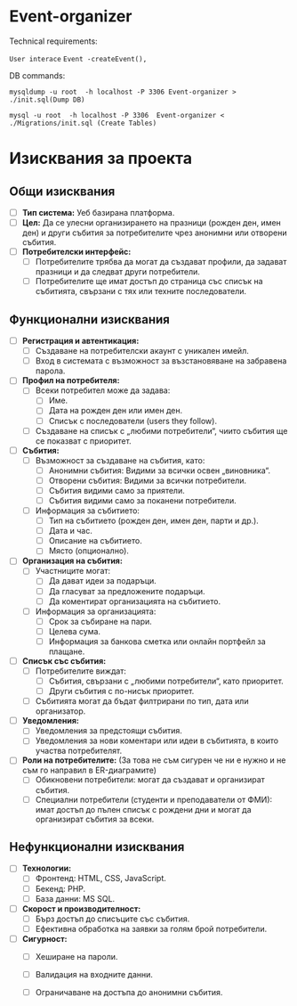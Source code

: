 # Event-organizer

Technical requirements:

  ```User interace```
```Event -createEvent(),```

DB commands:

```mysqldump -u root  -h localhost -P 3306 Event-organizer > ./init.sql(Dump DB)```

```mysql -u root  -h localhost -P 3306  Event-organizer < ./Migrations/init.sql (Create Tables)```

# Изисквания за проекта

## Общи изисквания

- [ ] **Тип система:** Уеб базирана платформа.
- [ ] **Цел:** Да се улесни организирането на празници (рожден ден, имен ден) и други събития за потребителите чрез анонимни или отворени събития.
- [ ] **Потребителски интерфейс:**
  - [ ] Потребителите трябва да могат да създават профили, да задават празници и да следват други потребители.
  - [ ] Потребителите ще имат достъп до страница със списък на събитията, свързани с тях или техните последователи.

## Функционални изисквания

- [ ] **Регистрация и автентикация:**
  - [ ] Създаване на потребителски акаунт с уникален имейл.
  - [ ] Вход в системата с възможност за възстановяване на забравена парола.

- [ ] **Профил на потребителя:**
  - [ ] Всеки потребител може да задава:
    - [ ] Име.
    - [ ] Дата на рожден ден или имен ден.
    - [ ] Списък с последователи (users they follow).
  - [ ] Създаване на списък с „любими потребители“, чиито събития ще се показват с приоритет.

- [ ] **Събития:**
  - [ ] Възможност за създаване на събития, като:
    - [ ] Анонимни събития: Видими за всички освен „виновника“.
    - [ ] Отворени събития: Видими за всички потребители.
    - [ ] Събития видими само за приятели.
    - [ ] Събития видими само за поканени потребители.
  - [ ] Информация за събитието:
    - [ ] Тип на събитието (рожден ден, имен ден, парти и др.).
    - [ ] Дата и час.
    - [ ] Описание на събитието.
    - [ ] Място (опционално).

- [ ] **Организация на събития:**
  - [ ] Участниците могат:
    - [ ] Да дават идеи за подаръци.
    - [ ] Да гласуват за предложените подаръци.
    - [ ] Да коментират организацията на събитието.
  - [ ] Информация за организацията:
    - [ ] Срок за събиране на пари.
    - [ ] Целева сума.
    - [ ] Информация за банкова сметка или онлайн портфейл за плащане.

- [ ] **Списък със събития:**
  - [ ] Потребителите виждат:
    - [ ] Събития, свързани с „любими потребители“, като приоритет.
    - [ ] Други събития с по-нисък приоритет.
  - [ ] Събитията могат да бъдат филтрирани по тип, дата или организатор.

- [ ] **Уведомления:**
  - [ ] Уведомления за предстоящи събития.
  - [ ] Уведомления за нови коментари или идеи в събитията, в които участва потребителят.

- [ ] **Роли на потребителите:** (За това не съм сигурен че ни е нужно и не съм го направил в ER-диаграмите)
  - [ ] Обикновени потребители: могат да създават и организират събития.
  - [ ] Специални потребители (студенти и преподаватели от ФМИ): имат достъп до пълен списък с рождени дни и могат да организират събития за всеки.

## Нефункционални изисквания

- [ ] **Технологии:**
  - [ ] Фронтенд: HTML, CSS, JavaScript.
  - [ ] Бекенд: PHP.
  - [ ] База данни: MS SQL.

- [ ] **Скорост и производителност:**
  - [ ] Бърз достъп до списъците със събития.
  - [ ] Ефективна обработка на заявки за голям брой потребители.

- [ ] **Сигурност:**
  - [ ] Хеширане на пароли.
  - [ ] Валидация на входните данни.
  - [ ] Ограничаване на достъпа до анонимни събития.


